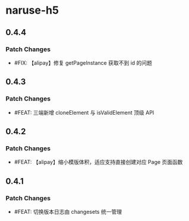 # naruse-h5

## 0.4.4

### Patch Changes

- #FIX: 【alipay】修复 getPageInstance 获取不到 id 的问题

## 0.4.3

### Patch Changes

- #FEAT: 三端新增 cloneElement 与 isValidElement 顶级 API

## 0.4.2

### Patch Changes

- #FEAT: 【alipay】缩小模版体积，适应支持直接创建对应 Page 页面函数

## 0.4.1

### Patch Changes

- #FEAT: 切换版本日志由 changesets 统一管理
